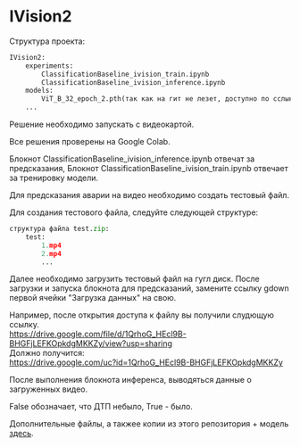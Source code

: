 # IVision2

Структура проекта:
```python
IVision2:
    experiments:
        ClassificationBaseline_ivision_train.ipynb
        ClassificationBaseline_ivision_inference.ipynb
    models:
        ViT_B_32_epoch_2.pth(так как на гит не лезет, доступно по сслыке https://getfile.dokpub.com/yandex/get/https://disk.yandex.ru/d/CHnmggS2yBp02Q)
    ...
```

Решение необходимо запускать с видеокартой.

Все решения проверены на Google Colab.

Блокнот ClassificationBaseline_ivision_inference.ipynb отвечат за предсказания,
Блокнот ClassificationBaseline_ivision_train.ipynb отвечает за тренировку модели.

Для предсказания аварии на видео необходимо создать тестовый файл.

Для создания тестового файла, следуйте следующей структуре:
```python
структура файла test.zip:
    test:
        1.mp4
        2.mp4
        ...
```
Далее необходимо загрузить тестовый файл на гугл диск. 
После загрузки и запуска блокнота для предсказаний, замените ссылку gdown
первой ячейки "Загрузка данных" на свою.

Например, после открытия доступа к файлу вы получили слудющую ссылку.\
https://drive.google.com/file/d/1QrhoG_HEcl9B-BHGFjLEFKOpkdgMKKZy/view?usp=sharing \
Должно получится:\
https://drive.google.com/uc?id=1QrhoG_HEcl9B-BHGFjLEFKOpkdgMKKZy

После выполнения блокнота инференса, выводяться данные о загруженных видео.

False обозначает, что ДТП небыло, True - было.

Дополнительные файлы, а такжее копии из этого репозитория + модель [здесь](https://drive.google.com/drive/folders/11NHKVIPrEKfK7Ao8mlnJMLnnJQtmTwNu?usp=sharing).
